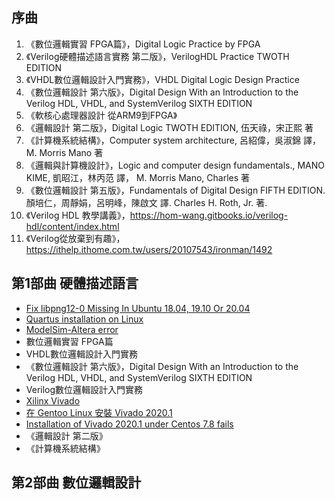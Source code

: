 ## 序曲
1. 《數位邏輯實習 FPGA篇》，Digital Logic Practice by FPGA
1. 《Verilog硬體描述語言實務 第二版》，VerilogHDL Practice TWOTH EDITION
1. 《VHDL數位邏輯設計入門實務》，VHDL Digital Logic Design Practice
1. 《數位邏輯設計 第六版》，Digital Design With an Introduction to the Verilog HDL, VHDL, and SystemVerilog SIXTH EDITION
1. 《軟核心處理器設計 從ARM9到FPGA》
1. 《邏輯設計 第二版》，Digital Logic TWOTH EDITION, 伍天祿，宋正熙 著
1. 《計算機系統結構》，Computer system architecture, 呂紹偉，吳淑錦 譯， M. Morris Mano 著
1. 《邏輯與計算機設計》，Logic and computer design fundamentals., MANO KIME, 凱昭江，林丙范 譯， M. Morris Mano, Charles 著
1. 《數位邏輯設計 第五版》，Fundamentals of Digital Design FIFTH EDITION. 顏培仁，周靜娟，呂明峰，陳啟文 譯. Charles H. Roth, Jr. 著.
1. 《Verilog HDL 教學講義》，https://hom-wang.gitbooks.io/verilog-hdl/content/index.html
1. 《Verilog從放棄到有趣》，https://ithelp.ithome.com.tw/users/20107543/ironman/1492

## 第1部曲 硬體描述語言
- [Fix libpng12-0 Missing In Ubuntu 18.04, 19.10 Or 20.04](https://www.linuxuprising.com/2018/05/fix-libpng12-0-missing-in-ubuntu-1804.html)
- [Quartus installation on Linux](http://www.armadeus.org/wiki/index.php?title=Quartus_installation_on_Linux)
- [ModelSim-Altera error](https://stackoverflow.com/questions/31908525/modelsim-altera-error)
- 數位邏輯實習 FPGA篇
- VHDL數位邏輯設計入門實務
- 《數位邏輯設計 第六版》，Digital Design With an Introduction to the Verilog HDL, VHDL, and SystemVerilog SIXTH EDITION
- Verilog數位邏輯設計入門實務
- [Xilinx Vivado](https://wiki.archlinux.org/index.php/Xilinx_Vivado)
- [在 Gentoo Linux 安裝 Vivado 2020.1](https://coldnew.github.io/16cb6a8e/)
- [Installation of Vivado 2020.1 under Centos 7.8 fails](https://forums.xilinx.com/t5/Installation-and-Licensing/Installation-of-Vivado-2020-1-under-Centos-7-8-fails/td-p/1115482)
- 《邏輯設計 第二版》
- 《計算機系統結構》

## 第2部曲 數位邏輯設計
